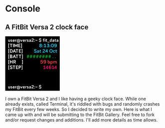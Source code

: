 # Console
## A FitBit Versa 2 clock face

<img width="175" src="images/Console-screenshot.png" />

I own a FitBit Versa 2 and I like having a geeky clock face. While one already exists, called Terminal, it's riddled with bugs and randomly crashes my FitBit every few weeks. So I decided to write my own. Here is what I came up with and will be submitting to the FitBit Gallery. Feel free to fork and/or request changes and additions. I'll add more details as time allows.
